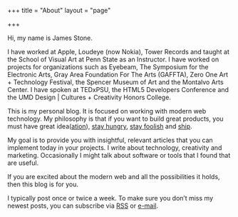 +++
title = "About"
layout = "page"

+++

Hi, my name is James Stone.

I have worked at Apple, Loudeye (now Nokia), Tower Records and taught at the School of Visual Art at Penn State as an Instructor. I have worked on projects for organizations such as Eyebeam, The Symposium for the Electronic Arts, Gray Area Foundation For The Arts (GAFFTA), Zero One Art + Technology Festival, the Spencer Museum of Art and the Montalvo Arts Center. I have spoken at TEDxPSU, the HTML5 Developers Conference and the UMD Design | Cultures + Creativity Honors College.

This is my personal blog. It is focused on working with modern web technology. My philosophy is that if you want to build great products, you must have great idea([ation](http://www.amazon.com/gp/product/1449334911/ref=as_li_qf_sp_asin_il_tl?ie=UTF8&camp=1789&creative=9325&creativeASIN=1449334911&linkCode=as2&tag=jamestonport-20)), [stay hungry](http://www.youtube.com/watch?v=D1R-jKKp3NA), [stay foolish](http://english.stackexchange.com/questions/44538/what-does-the-phrase-stay-hungry-stay-foolish-mean) and [ship](http://www.folklore.org/StoryView.py?story=Real_Artists_Ship.txt).

My goal is to provide you with insightful, relevant articles that you can implement today in your projects. I write about technology, creativity and marketing. Occasionally I might talk about software or tools that I found that are useful.

If you are excited about the modern web and all the possibilities it holds, then this blog is for you.

I typically post once or twice a week. To make sure you don’t miss my newest posts, you can subscribe via [RSS](http://feeds.feedburner.com/jamesmanofstone) or [e-mail](/updates).

